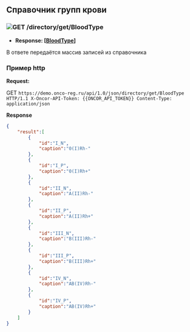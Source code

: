 ## Справочник групп крови

### ![GET](../../../../img/get.png) /directory/get/BloodType

* **Response: [[BloodType](../../../../types/types.md#com.siams.med.api.BloodType)]**

В ответе передаётся массив записей из справочника

### Пример http
**Request:** 

GET `https://demo.onco-reg.ru/api/1.0/json/directory/get/BloodType HTTP/1.1
X-Oncor-API-Token: {{ONCOR_API_TOKEN}}
Content-Type: application/json`

**Response**

```json
{
    "result":[
        {
            "id":"I_N",
            "caption":"0(I)Rh-"
        },
        {
            "id":"I_P",
            "caption":"0(I)Rh+"
        },
        {
            "id":"II_N",
            "caption":"A(II)Rh-"
        },
        {
            "id":"II_P",
            "caption":"A(II)Rh+"
        },
        {
            "id":"III_N",
            "caption":"B(III)Rh-"
        },
        {
            "id":"III_P",
            "caption":"B(III)Rh+"
        },
        {
            "id":"IV_N",
            "caption":"AB(IV)Rh-"
        },
        {
            "id":"IV_P",
            "caption":"AB(IV)Rh+"
        }
    ]
}
```
